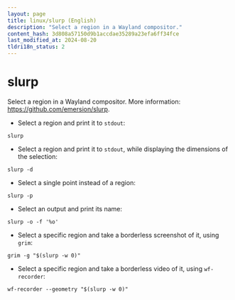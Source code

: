 ```yaml
---
layout: page
title: linux/slurp (English)
description: "Select a region in a Wayland compositor."
content_hash: 3d808a57150d9b1accdae35289a23efa6ff34fce
last_modified_at: 2024-08-20
tldri18n_status: 2
---
```

# slurp

Select a region in a Wayland compositor.
More information: <https://github.com/emersion/slurp>.

- Select a region and print it to `stdout`:

`slurp`

- Select a region and print it to `stdout`, while displaying the dimensions of the selection:

`slurp -d`

- Select a single point instead of a region:

`slurp -p`

- Select an output and print its name:

`slurp -o -f '%o'`

- Select a specific region and take a borderless screenshot of it, using `grim`:

`grim -g "$(slurp -w 0)"`

- Select a specific region and take a borderless video of it, using `wf-recorder`:

`wf-recorder --geometry "$(slurp -w 0)"`
